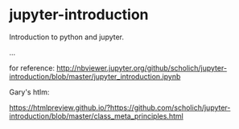 # jupyter-introduction

Introduction to python and jupyter.

...

for reference: http://nbviewer.jupyter.org/github/scholich/jupyter-introduction/blob/master/jupyter_introduction.ipynb


Gary's htlm:

https://htmlpreview.github.io/?https://github.com/scholich/jupyter-introduction/blob/master/class_meta_principles.html

